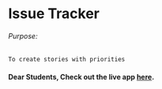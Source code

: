 # Issue Tracker

###### Purpose:
    To create stories with priorities

#### Dear Students, Check out the live app [here](http://203.193.173.125/buildriseshine/javascript/issue-tracker/).